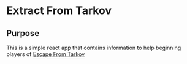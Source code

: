 # Extract From Tarkov

## Purpose

This is a simple react app that contains information to help beginning players of [Escape From Tarkov](https://www.escapefromtarkov.com/)
